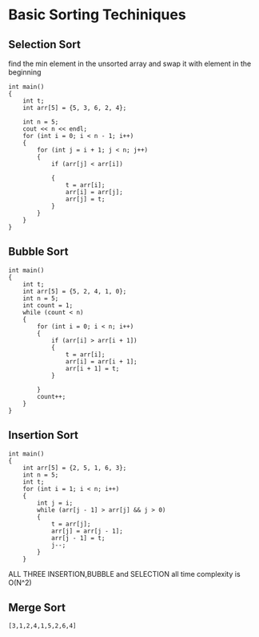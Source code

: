 # Basic Sorting Techiniques
## Selection Sort
find the min element in the unsorted array and swap it with element in the beginning
```
int main()
{
    int t;
    int arr[5] = {5, 3, 6, 2, 4};

    int n = 5;
    cout << n << endl;
    for (int i = 0; i < n - 1; i++)
    {
        for (int j = i + 1; j < n; j++)
        {
            if (arr[j] < arr[i])

            {
                t = arr[i];
                arr[i] = arr[j];
                arr[j] = t;
            }
        }
    }
}
```

## Bubble Sort
```
int main()
{
    int t;
    int arr[5] = {5, 2, 4, 1, 0};
    int n = 5;
    int count = 1;
    while (count < n)
    {
        for (int i = 0; i < n; i++)
        {
            if (arr[i] > arr[i + 1])
            {
                t = arr[i];
                arr[i] = arr[i + 1];
                arr[i + 1] = t;
            }

        }
        count++;
    }
}
```
## Insertion Sort
```
int main()
{
    int arr[5] = {2, 5, 1, 6, 3};
    int n = 5;
    int t;
    for (int i = 1; i < n; i++)
    {
        int j = i;
        while (arr[j - 1] > arr[j] && j > 0)
        {
            t = arr[j];
            arr[j] = arr[j - 1];
            arr[j - 1] = t;
            j--;
        }
    }
```
ALL THREE INSERTION,BUBBLE and SELECTION all time complexity is O(N^2) 

## Merge Sort
`[3,1,2,4,1,5,2,6,4]` 
